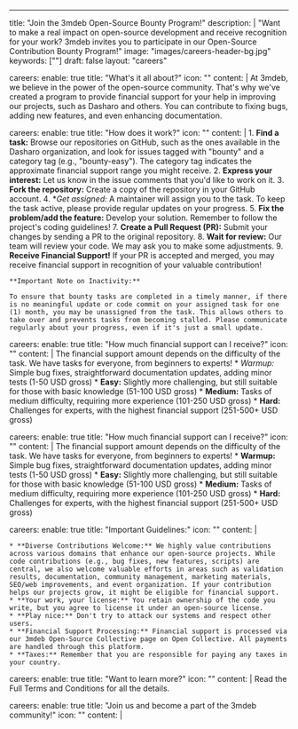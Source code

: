 ---
title: "Join the 3mdeb Open-Source Bounty Program!"
description: |
   "Want to make a real impact on open-source development and receive recognition for your work? 3mdeb invites you to participate in our Open-Source Contribution Bounty Program!"
image: "images/careers-header-bg.jpg"
keywords: [""]
draft: false
layout: "careers"

careers:
  enable: true
  title: "What's it all about?"
  icon: ""
  content: |
    At 3mdeb, we believe in the power of the open-source community. That's why we've created a program to provide financial support for your help in improving our projects, such as Dasharo and others. You can contribute to fixing bugs, adding new features, and even enhancing documentation.

careers:
  enable: true
  title: "How does it work?"
  icon: ""
  content: |
    1. **Find a task:** Browse our repositories on GitHub, such as the ones available in the Dasharo organization, and look for issues tagged with "bounty" and a category tag (e.g., "bounty-easy"). The category tag indicates the approximate financial support range you might receive.
    2. **Express your interest:** Let us know in the issue comments that you'd like to work on it.
    3. **Fork the repository:** Create a copy of the repository in your GitHub account.
    4. **Get assigned:* A maintainer will assign you to the task. To keep the task active, please provide regular updates on your progress.
    5. **Fix the problem/add the feature:** Develop your solution. Remember to follow the project's coding guidelines!
    7. **Create a Pull Request (PR):** Submit your changes by sending a PR to the original repository.
    8. **Wait for review:** Our team will review your code. We may ask you to make some adjustments.
    9. **Receive Financial Support!** If your PR is accepted and merged, you may receive financial support in recognition of your valuable contribution!

    **Important Note on Inactivity:**

    To ensure that bounty tasks are completed in a timely manner, if there is no meaningful update or code commit on your assigned task for one (1) month, you may be unassigned from the task. This allows others to take over and prevents tasks from becoming stalled. Please communicate regularly about your progress, even if it's just a small update.

careers:
  enable: true
  title: "How much financial support can I receive?"
  icon: ""
  content: |
    The financial support amount depends on the difficulty of the task. We have tasks for everyone, from beginners to experts!
    * *Warmup:* Simple bug fixes, straightforward documentation updates, adding minor tests (1-50 USD gross)
    * **Easy:** Slightly more challenging, but still suitable for those with basic knowledge (51-100 USD gross)
    * **Medium:** Tasks of medium difficulty, requiring more experience (101-250 USD gross)
    * **Hard:** Challenges for experts, with the highest financial support (251-500+ USD gross)

careers:
  enable: true
  title: "How much financial support can I receive?"
  icon: ""
  content: |
    The financial support amount depends on the difficulty of the task. We have tasks for everyone, from beginners to experts!
    * **Warmup:** Simple bug fixes, straightforward documentation updates, adding minor tests (1-50 USD gross)
    * **Easy:** Slightly more challenging, but still suitable for those with basic knowledge (51-100 USD gross)
    * **Medium:** Tasks of medium difficulty, requiring more experience (101-250 USD gross)
    * **Hard:** Challenges for experts, with the highest financial support (251-500+ USD gross)

careers:
  enable: true
  title: "Important Guidelines:"
  icon: ""
  content: |

    * **Diverse Contributions Welcome:** We highly value contributions across various domains that enhance our open-source projects. While code contributions (e.g., bug fixes, new features, scripts) are central, we also welcome valuable efforts in areas such as validation results, documentation, community management, marketing materials, SEO/web improvements, and event organization. If your contribution helps our projects grow, it might be eligible for financial support.
    * **Your work, your license:** You retain ownership of the code you write, but you agree to license it under an open-source license.
    * **Play nice:** Don't try to attack our systems and respect other users.
    * **Financial Support Processing:** Financial support is processed via our 3mdeb Open-Source Collective page on Open Collective. All payments are handled through this platform.
    * **Taxes:** Remember that you are responsible for paying any taxes in your country.

careers:
  enable: true
  title: "Want to learn more?"
  icon: ""
  content: |
    Read the Full Terms and Conditions for all the details.

careers:
  enable: true
  title: "Join us and become a part of the 3mdeb community!"
  icon: ""
  content: |